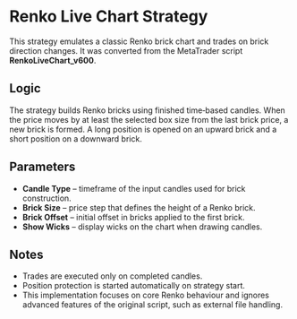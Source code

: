 # Renko Live Chart Strategy

This strategy emulates a classic Renko brick chart and trades on brick direction changes. It was converted from the MetaTrader script **RenkoLiveChart_v600**.

## Logic

The strategy builds Renko bricks using finished time‑based candles. When the price moves by at least the selected box size from the last brick price, a new brick is formed. A long position is opened on an upward brick and a short position on a downward brick.

## Parameters

- **Candle Type** – timeframe of the input candles used for brick construction.
- **Brick Size** – price step that defines the height of a Renko brick.
- **Brick Offset** – initial offset in bricks applied to the first brick.
- **Show Wicks** – display wicks on the chart when drawing candles.

## Notes

- Trades are executed only on completed candles.
- Position protection is started automatically on strategy start.
- This implementation focuses on core Renko behaviour and ignores advanced features of the original script, such as external file handling.
